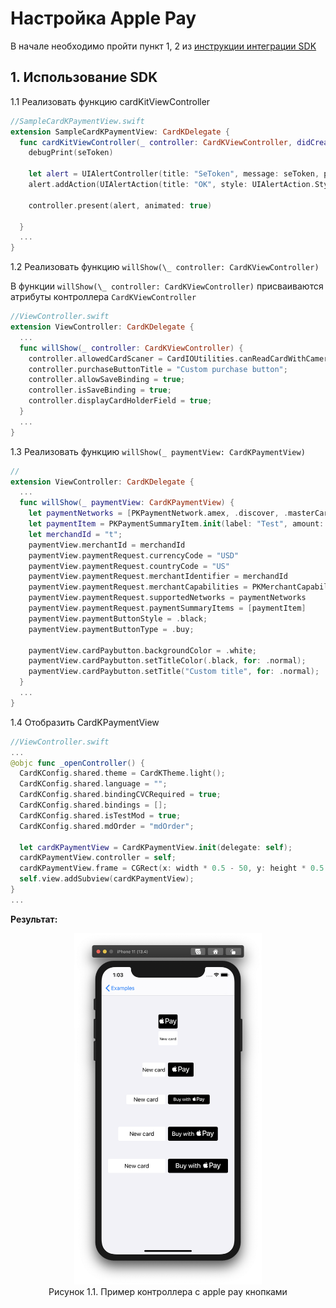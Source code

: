 # Настройка Apple Pay

В начале необходимо пройти пункт 1, 2 из [инструкции интеграции SDK](Tutorial.md)

## 1. Использование SDK

1.1 Реализовать функцию cardKitViewController

```swift
//SampleCardKPaymentView.swift
extension SampleCardKPaymentView: CardKDelegate {
  func cardKitViewController(_ controller: CardKViewController, didCreateSeToken seToken: String) {
    debugPrint(seToken)

    let alert = UIAlertController(title: "SeToken", message: seToken, preferredStyle: UIAlertController.Style.alert)
    alert.addAction(UIAlertAction(title: "OK", style: UIAlertAction.Style.default, handler: nil))

    controller.present(alert, animated: true)

  }
  ...
}
```

1.2 Реализовать функцию `willShow(\_ controller: CardKViewController)`

В функции `willShow(\_ controller: CardKViewController)` присваиваются атрибуты контроллера `CardKViewController`

```swift
//ViewController.swift
extension ViewController: CardKDelegate {
  ...
  func willShow(_ controller: CardKViewController) {
    controller.allowedCardScaner = CardIOUtilities.canReadCardWithCamera();
    controller.purchaseButtonTitle = "Custom purchase button";
    controller.allowSaveBinding = true;
    controller.isSaveBinding = true;
    controller.displayCardHolderField = true;
  }
  ...
}
```

1.3 Реализовать функцию `willShow(_ paymentView: CardKPaymentView)`

```swift
//
extension ViewController: CardKDelegate {
  ...
  func willShow(_ paymentView: CardKPaymentView) {
    let paymentNetworks = [PKPaymentNetwork.amex, .discover, .masterCard, .visa]
    let paymentItem = PKPaymentSummaryItem.init(label: "Test", amount: NSDecimalNumber(value: 10))
    let merchandId = "t";
    paymentView.merchantId = merchandId
    paymentView.paymentRequest.currencyCode = "USD"
    paymentView.paymentRequest.countryCode = "US"
    paymentView.paymentRequest.merchantIdentifier = merchandId
    paymentView.paymentRequest.merchantCapabilities = PKMerchantCapability.capability3DS
    paymentView.paymentRequest.supportedNetworks = paymentNetworks
    paymentView.paymentRequest.paymentSummaryItems = [paymentItem]
    paymentView.paymentButtonStyle = .black;
    paymentView.paymentButtonType = .buy;

    paymentView.cardPaybutton.backgroundColor = .white;
    paymentView.cardPaybutton.setTitleColor(.black, for: .normal);
    paymentView.cardPaybutton.setTitle("Custom title", for: .normal);
  }
  ...
}
```

1.4 Отобразить CardKPaymentView

```swift
//ViewController.swift
...
@objc func _openController() {
  CardKConfig.shared.theme = CardKTheme.light();
  CardKConfig.shared.language = "";
  CardKConfig.shared.bindingCVCRequired = true;
  CardKConfig.shared.bindings = [];
  CardKConfig.shared.isTestMod = true;
  CardKConfig.shared.mdOrder = "mdOrder";

  let cardKPaymentView = CardKPaymentView.init(delegate: self);
  cardKPaymentView.controller = self;
  cardKPaymentView.frame = CGRect(x: width * 0.5 - 50, y: height * 0.5 - 300, width: 100, height: 100);
  self.view.addSubview(cardKPaymentView);
}
...
```

**Результат:**

<div align="center">
  <div align="inline">
  <img src="./images/apple_pay_buttons.png" width="300"/>
  <div align="center"> Рисунок 1.1. Пример контроллера с apple pay кнопками </div>
  </div>
</div>
